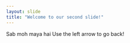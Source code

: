 ```yaml
---
layout: slide
title: "Welcome to our second slide!"
---
```

Sab moh maya hai
Use the left arrow to go back!

